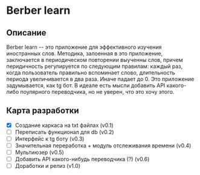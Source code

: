 # Berber learn

## Описание
Berber learn -- это приложение для эффективного изучения иностранных слов. Методика, залоенная в это приложение, заключается в периодическом повторении выученны слов, причем перидичность регулируется по следующим правилам:
каждый раз, когда пользователь правильно вспоминает слово, длительность периода увеличивается в два раза. Иначе падает до 0.
Это приложение задумывается, как tg бот. В идеале есть мысли добавить API какого-либо поулярного переводчика, но не уверен, что это хочу этого.

## Карта разработки
- [x] Создание каркаса на txt файлах (v0.1)
- [ ] Переписать функционал для db (v0.2)
- [ ] Интерфейс к tg боту (v0.3)
- [ ] Значительная переработка + модуль отслеживания времени (v0.4)
- [ ] Мультиюзер (v0.5)
- [ ] Добавить API какого-нибудь переводчика (?) (v0.6)
- [ ] Доработки и релиз (v1.0)